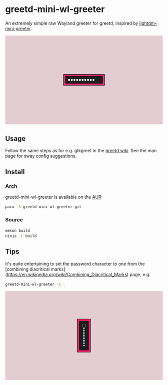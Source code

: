 # greetd-mini-wl-greeter

An extremely simple raw Wayland greeter for greetd, inspired by
[lightdm-mini-greeter](https://github.com/prikhi/lightdm-mini-greeter).

![Screenshot](screenshot.png)

## Usage

Follow the same steps as for e.g. gtkgreet in the [greetd
wiki](https://man.sr.ht/~kennylevinsen/greetd/). See the man page for sway
config suggestions.

## Install

### Arch

greetd-mini-wl-greeter is available on the
[AUR](https://aur.archlinux.org/packages/greetd-mini-wl-greeter-git/):
```sh
paru -S greetd-mini-wl-greeter-git
```

### Source
```sh
meson build
ninja -C build
```

## Tips

It's quite entertaining to set the password character to one from the
[combining diacritical
marks] (https://en.wikipedia.org/wiki/Combining_Diacritical_Marks) page, e.g.
```sh
greetd-mini-wl-greeter -C ̣
```

![Combining diacritical screenshot](screenshot_vertical.png)
